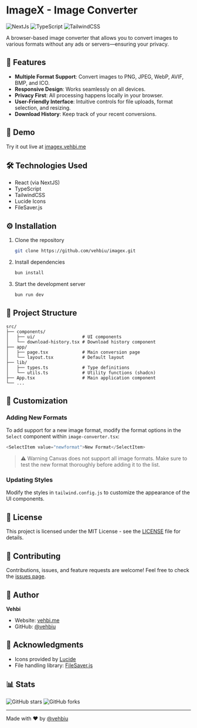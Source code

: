 # ImageX - Image Converter

![NextJs](https://img.shields.io/badge/Next-20232A?style=for-the-badge&logo=react&logoColor=61DAFB)
![TypeScript](https://img.shields.io/badge/TypeScript-007ACC?style=for-the-badge&logo=typescript&logoColor=white)
![TailwindCSS](https://img.shields.io/badge/Tailwind_CSS-38B2AC?style=for-the-badge&logo=tailwind-css&logoColor=white)

A browser-based image converter that allows you to convert images to various formats without any ads or servers—ensuring your privacy.

## 🌟 Features

- **Multiple Format Support**: Convert images to PNG, JPEG, WebP, AVIF, BMP, and ICO.
- **Responsive Design**: Works seamlessly on all devices.
- **Privacy First**: All processing happens locally in your browser.
- **User-Friendly Interface**: Intuitive controls for file uploads, format selection, and resizing.
- **Download History**: Keep track of your recent conversions.

## 🚀 Demo

Try it out live at [imagex.vehbi.me](https://imagex.vehbi.me)

<!-- ![Website Preview](https://via.placeholder.com/800x400.png?text=Image+Converter+Preview) -->

## 🛠️ Technologies Used

- React (via NextJS)
- TypeScript
- TailwindCSS
- Lucide Icons
- FileSaver.js

## ⚙️ Installation

1. Clone the repository
   ```bash
   git clone https://github.com/vehbiu/imagex.git
   ```

2. Install dependencies
   ```bash
   bun install
   ```

3. Start the development server
   ```bash
   bun run dev
   ```

## 📁 Project Structure
```
src/
├── components/
│   ├── ui/                  # UI components
│   └── download-history.tsx # Download history component
├── app/
│   ├── page.tsx             # Main conversion page
│   └── layout.tsx           # Default layout
├── lib/
│   ├── types.ts             # Type definitions
│   └── utils.ts             # Utility functions (shadcn)
├── App.tsx                  # Main application component
└── ...
```

## 🎨 Customization

### Adding New Formats

To add support for a new image format, modify the format options in the `Select` component within `image-converter.tsx`:

```typescript
<SelectItem value="newformat">New Format</SelectItem>
```
> ⚠️ Warning
Canvas does not support all image formats. Make sure to test the new format thoroughly before adding it to the list.

### Updating Styles

Modify the styles in `tailwind.config.js` to customize the appearance of the UI components.

## 📝 License

This project is licensed under the MIT License - see the [LICENSE](LICENSE) file for details.

## 🤝 Contributing

Contributions, issues, and feature requests are welcome! Feel free to check the [issues page](https://github.com/vehbiu/imagex/issues).

## 👤 Author

**Vehbi**

- Website: [vehbi.me](https://vehbi.me)
- GitHub: [@vehbiu](https://github.com/vehbiu)

## 🙏 Acknowledgments

- Icons provided by [Lucide](https://lucide.dev/)
- File handling library: [FileSaver.js](https://github.com/eligrey/FileSaver.js/)

## 📊 Stats

![GitHub stars](https://img.shields.io/github/stars/vehbiu/imagex?style=social)
![GitHub forks](https://img.shields.io/github/forks/vehbiu/imagex?style=social)

---

Made with ❤️ by [@vehbiu](https://github.com/vehbiu)
